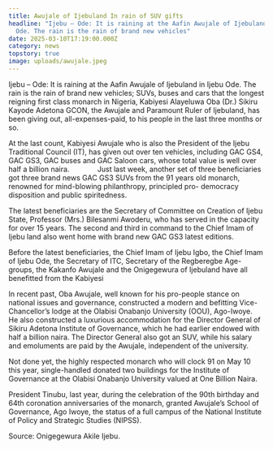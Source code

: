 ```yaml
---
title: Awujale of Ijebuland In rain of SUV gifts
headline: "Ijebu – Ode: It is raining at the Aafin Awujale of Ijebuland in Ijebu
  Ode. The rain is the rain of brand new vehicles"
date: 2025-03-10T17:19:00.000Z
category: news
topstory: true
image: uploads/awujale.jpeg
---
```

Ijebu – Ode: It is raining at the Aafin Awujale of Ijebuland in Ijebu Ode. The rain is the rain of brand new vehicles; SUVs, buses and cars that the longest reigning first class monarch in Nigeria, Kabiyesi Alayeluwa Oba (Dr.) Sikiru Kayode Adetona GCON, the Awujale and Paramount Ruler of Ijebuland, has been giving out, all-expenses-paid, to his people in the last three months or so.

At the last count, Kabiyesi Awujale who is also the President of the Ijebu Traditional Council (IT), has given out over ten vehicles, including GAC GS4, GAC GS3, GAC buses and GAC Saloon cars, whose total value is well over half a billion naira.             
Just last week, another set of three beneficiaries got three brand news GAC GS3 SUVs from the 91 years old monarch, renowned for mind-blowing philanthropy, principled pro- democracy disposition and public spiritedness.

The latest beneficiaries are the Secretary of Committee on Creation of Ijebu State, Professor (Mrs.) Bilesanmi Awoderu, who has served in the capacity for over 15 years. The second and third in command to the Chief Imam of Ijebu land also went home with brand new GAC GS3 latest editions.

Before the latest beneficiaries, the Chief Imam of Ijebu Igbo, the Chief Imam of Ijebu Ode, the Secretary of ITC, Secretary of the Regberegbe Age-groups, the Kakanfo Awujale and the Onigegewura of Ijebuland have all benefitted from the Kabiyesi

In recent past, Oba Awujale, well known for his pro-people stance on national issues and governance, constructed a modern and befitting Vice-Chancellor’s lodge at the Olabisi Onabanjo University (OOU), Ago-Iwoye. 
He also constructed a luxurious accommodation for the Director General of Sikiru Adetona Institute of Governance, which he had earlier endowed with half a billion naira. The Director General also got an SUV, while his salary and emoluments are paid by the Awujale, independent of the university.

Not done yet, the highly respected monarch who will clock 91 on May 10 this year, single-handled donated two buildings for the Institute of Governance at the Olabisi Onabanjo University valued at One Billion Naira.

President Tinubu, last year, during the celebration of the 90th birthday and 64th coronation anniversaries of the monarch, granted Awujale’s School of Governance, Ago Iwoye, the status of a full campus of the National Institute of Policy and Strategic Studies (NIPSS).

Source: Onigegewura Akile Ijebu.
